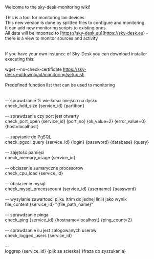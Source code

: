 Welcome to the sky-desk-monitoring wiki!<br>
<br>
This is a tool for monitoring lan devices.<br>
This new version is done by splitted files to configure and monitoring.<br>
It can add new monitoring scripts to existing ones.<br>
All data will be imported to [https://sky-desk.eu](https://sky-desk.eu) - there is a view to monitor sources and activity<br>
<br>
<br>
If you have your own instance of Sky-Desk you can download installer executing this:<br>
<br>
wget --no-check-certificate https://sky-desk.eu/download/monitoring/setup.sh<br>
<br>
Predefined function list that can be used to monitoring<br>
<br>
<br>
-- sprawdzanie % wielkosci miejsca na dysku<br>
check_hdd_size {service_id} {partition}<br>
<br>
-- sprawdzanie czy port jest otwarty<br>
check_port_open {service_id} {port_no} {ok_value=2} {error_value=0} {host=localhost}<br>
<br>
-- zapytanie do PgSQL<br>
check_pgsql_query {service_id} {login} {password} {database} {query}<br>
<br>
-- zajętość pamięci<br>
check_memory_usage {service_id}<br>
<br>
-- obciazenie sumaryczne procesorow<br>
check_cpu_load {service_id}<br>
<br>
-- obciazenie mysql<br>
check_mysql_processcount {service_id} {username} {password}<br>
<br>
-- wysylanie zawartosci pliku (trim do jednej linii) jako wynik<br>
file_content {service_id} "{file_path_name}"<br>
<br>
-- sprawdzanie pinga<br>
check_ping {service_id} {hostname=localhost} {ping_count=2}<br>
<br>
-- sprawdzanie ilu jest zalogowanych userow<br>
check_logged_users {service_id}<br>
<br>
-- <br>
loggrep {service_id} {plik ze sciezka} {fraza do zyszukania}<br>
<br>